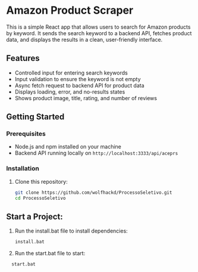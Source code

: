 # Amazon Product Scraper

This is a simple React app that allows users to search for Amazon products by keyword. It sends the search keyword to a backend API, fetches product data, and displays the results in a clean, user-friendly interface.

## Features

- Controlled input for entering search keywords
- Input validation to ensure the keyword is not empty
- Async fetch request to backend API for product data
- Displays loading, error, and no-results states
- Shows product image, title, rating, and number of reviews

## Getting Started

### Prerequisites

- Node.js and npm installed on your machine
- Backend API running locally on `http://localhost:3333/api/aceprs`

### Installation

1. Clone this repository:
   ```bash
   git clone https://github.com/wolfhackd/ProcessoSeletivo.git
   cd ProcessoSeletivo
   ```

## Start a Project:

1. Run the install.bat file to install dependencies:
   ```bash
   install.bat
   ```
2. Run the start.bat file to start:

```bash
  start.bat
```
